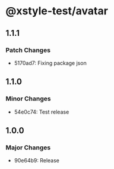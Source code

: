 # @xstyle-test/avatar

## 1.1.1

### Patch Changes

- 5170ad7: Fixing package json

## 1.1.0

### Minor Changes

- 54e0c74: Test release

## 1.0.0

### Major Changes

- 90e64b9: Release
